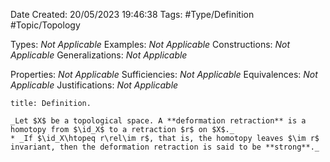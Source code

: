 <div class="topSpace"></div>

Date Created: 20/05/2023 19:46:38
Tags: #Type/Definition #Topic/Topology

Types: _Not Applicable_
Examples: _Not Applicable_
Constructions: _Not Applicable_
Generalizations: _Not Applicable_

Properties: _Not Applicable_
Sufficiencies: _Not Applicable_
Equivalences: _Not Applicable_
Justifications: _Not Applicable_

``` ad-Definition
title: Definition.

_Let $X$ be a topological space. A **deformation retraction** is a homotopy from $\id_X$ to a retraction $r$ on $X$._
* _If $\id_X\htopeq r\rel\im r$, that is, the homotopy leaves $\im r$ invariant, then the deformation retraction is said to be **strong**._

```
